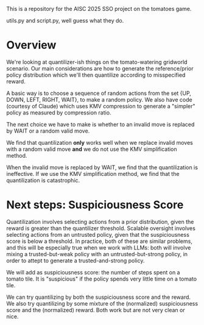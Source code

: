 This is a repository for the AISC 2025 SSO project on the tomatoes game.

utils.py and script.py, well guess what they do.

# Overview

We're looking at quantilizer-ish things on the tomato-watering gridworld scenario.
Our main considerations are how to generate the reference/prior policy distribution which we'll then quantilize according to misspecified reward.

A basic way is to choose a sequence of random actions from the set \{UP, DOWN, LEFT, RIGHT, WAIT\}, to make a random policy.
We also have code \(courtesy of Claude\) which uses KMV compression to generate a "simpler" policy as measured by compression ratio.

The next choice we have to make is whether to an invalid move is replaced by WAIT or a random valid move.

We find that quantilization **only** works well when we replace invalid moves with a random valid move **and** we do not use the KMV simplification method.

When the invalid move is replaced by WAIT, we find that the quantilization is ineffective.
If we use the KMV simplification method, we find that the quantilization is catastrophic.

# Next steps: Suspiciousness Score

Quantilization involves selecting actions from a prior distribution, given the reward is greater than the quantilizer threshold.
Scalable oversight involves selecting actions from an untrusted policy, given that the suspiciousness score is below a threshold.
In practice, both of these are similar problems, and this will be especially true when we work with LLMs:
both will involve mixing a trusted-but-weak policy with an untrusted-but-strong policy, in order to attept to generate a trusted-and-strong policy.

We will add as suspiciousness score: the number of steps spent on a tomato tile.
It is "suspicious" if the policy spends very little time on a tomato tile.

We can try quantilizing by both the suspiciousness score and the reward.
We also try quantilizing by some mixture of the (normalized) suspiciousness score and the (normalized) reward.
Both work but are not very clean or nice.